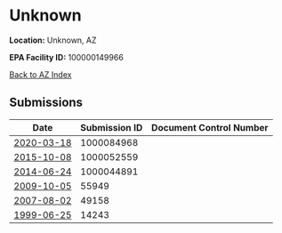 # Unknown

**Location:** Unknown, AZ

**EPA Facility ID:** 100000149966

[Back to AZ Index](../../index.md)

## Submissions

| Date | Submission ID | Document Control Number |
|------|--------------|-------------------------|
| [2020-03-18](submissions/1000084968.md) | 1000084968 |  |
| [2015-10-08](submissions/1000052559.md) | 1000052559 |  |
| [2014-06-24](submissions/1000044891.md) | 1000044891 |  |
| [2009-10-05](submissions/55949.md) | 55949 |  |
| [2007-08-02](submissions/49158.md) | 49158 |  |
| [1999-06-25](submissions/14243.md) | 14243 |  |
